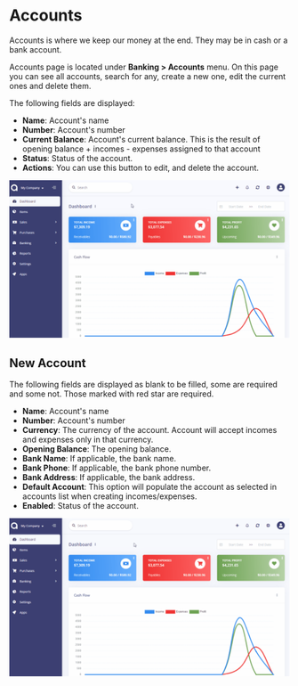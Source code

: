 Accounts
========

Accounts is where we keep our money at the end. They may be in cash or a bank account.

Accounts page is located under **Banking > Accounts** menu. On this page you can see all accounts, search for any, create a new one, edit the current ones and delete them.

The following fields are displayed:

- **Name**: Account's name
- **Number**: Account's number
- **Current Balance**: Account's current balance. This is the result of opening balance + incomes - expenses assigned to that account
- **Status**: Status of the account.
- **Actions**: You can use this button to edit, and delete the account.

![accounts list](_images/accounts.gif)

## New Account

The following fields are displayed as blank to be filled, some are required and some not. Those marked with red star are required.

- **Name**: Account's name
- **Number**: Account's number
- **Currency**: The currency of the account. Account will accept incomes and expenses only in that currency.
- **Opening Balance**: The opening balance.
- **Bank Name**: If applicable, the bank name.
- **Bank Phone**: If applicable, the bank phone number.
- **Bank Address**: If applicable, the bank address.
- **Default Account**: This option will populate the account as selected in accounts list when creating incomes/expenses.
- **Enabled**: Status of the account.

![accounts form](_images/accounts-add-new.gif)

